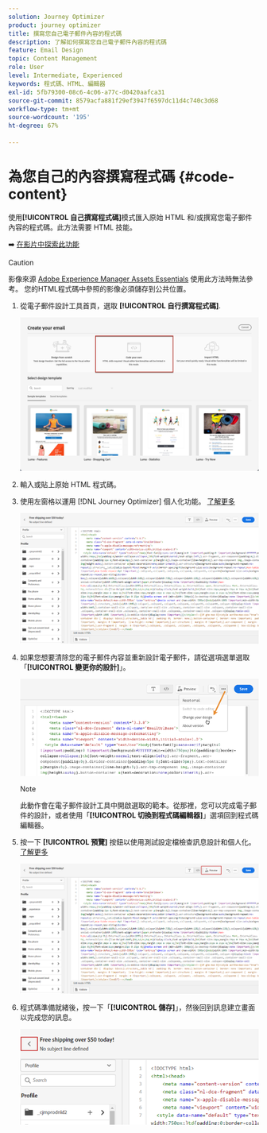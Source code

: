 ```yaml
---
solution: Journey Optimizer
product: journey optimizer
title: 撰寫您自己電子郵件內容的程式碼
description: 了解如何撰寫您自己電子郵件內容的程式碼
feature: Email Design
topic: Content Management
role: User
level: Intermediate, Experienced
keywords: 程式碼、HTML、編輯器
exl-id: 5fb79300-08c6-4c06-a77c-d0420aafca31
source-git-commit: 8579acfa881f29ef3947f6597dc11d4c740c3d68
workflow-type: tm+mt
source-wordcount: '195'
ht-degree: 67%

---
```


# 為您自己的內容撰寫程式碼 {#code-content}

使用&#x200B;**[!UICONTROL 自己撰寫程式碼]**&#x200B;模式匯入原始 HTML 和/或撰寫您電子郵件內容的程式碼。此方法需要 HTML 技能。

➡️ [在影片中探索此功能](#video)

>[!CAUTION]
>
> 影像來源 [Adobe Experience Manager Assets Essentials](../content-management/assets-essentials.md) 使用此方法時無法參考。 您的HTML程式碼中參照的影像必須儲存到公共位置。

1. 從電子郵件設計工具首頁，選取 **[!UICONTROL 自行撰寫程式碼]**.

   ![](assets/code-your-own.png)

1. 輸入或貼上原始 HTML 程式碼。

1. 使用左窗格以運用 [!DNL Journey Optimizer] 個人化功能。 [了解更多](../personalization/personalize.md)

   ![](assets/code-editor.png)

1. 如果您想要清除您的電子郵件內容並重新設計電子郵件，請從選項選單選取「**[!UICONTROL 變更你的設計]**」。

   ![](assets/code-editor-change-design.png)

   >[!NOTE]
   >
   >此動作會在電子郵件設計工具中開啟選取的範本。從那裡，您可以完成電子郵件的設計，或者使用「**[!UICONTROL 切換到程式碼編輯器]**」選項回到程式碼編輯器。

1. 按一下 **[!UICONTROL 預覽]** 按鈕以使用測試設定檔檢查訊息設計和個人化。 [了解更多](preview.md)

   ![](assets/code-editor-preview.png)

1. 程式碼準備就緒後，按一下「**[!UICONTROL 儲存]**」，然後回到訊息建立畫面以完成您的訊息。

   ![](assets/code-editor-save.png)
